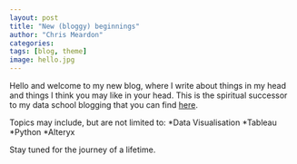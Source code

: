 ```yaml
---
layout: post
title: "New (bloggy) beginnings"
author: "Chris Meardon"
categories: 
tags: [blog, theme]
image: hello.jpg
---
```

Hello and welcome to my new blog, where I write about things in my head and things I think you may like in your head. This is the spiritual successor to my data school blogging that you can find [here](https://www.thedataschool.co.uk/author/chris-meardon/).

Topics may include, but are not limited to:
*Data Visualisation
*Tableau
*Python
*Alteryx

Stay tuned for the journey of a lifetime. 